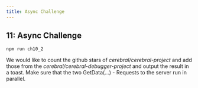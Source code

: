 ```yaml
---
title: Async Challenge
---
```


## 11: Async Challenge

`npm run ch10_2`

We would like to count the github stars of *cerebral/cerebral-project* and add those from the *cerebral/cerebral-debugger-project* and output the result in a toast.
Make sure that the two GetData(...) - Requests to the server run in parallel.
